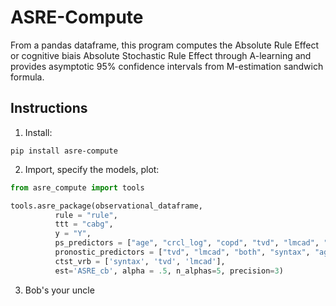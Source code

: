 # ASRE-Compute

From a pandas dataframe, this program computes the Absolute Rule Effect or cognitive biais Absolute Stochastic Rule Effect through A-learning and provides asymptotic 95% confidence intervals from M-estimation sandwich formula.

## Instructions

1. Install:

```
pip install asre-compute
```

2. Import, specify the models, plot:

```python
from asre_compute import tools

tools.asre_package(observational_dataframe, 
          rule = "rule",
          ttt = "cabg",
          y = "Y",
          ps_predictors = ["age", "crcl_log", "copd", "tvd", "lmcad", "both"],
          pronostic_predictors = ["tvd", "lmcad", "both", "syntax", "age", "crcl", "diabetes", "insulin", "lvef", "smoking", "pvd", "copd"],
          ctst_vrb = ['syntax', 'tvd', 'lmcad'],
          est='ASRE_cb', alpha = .5, n_alphas=5, precision=3)
```

3. Bob's your uncle

